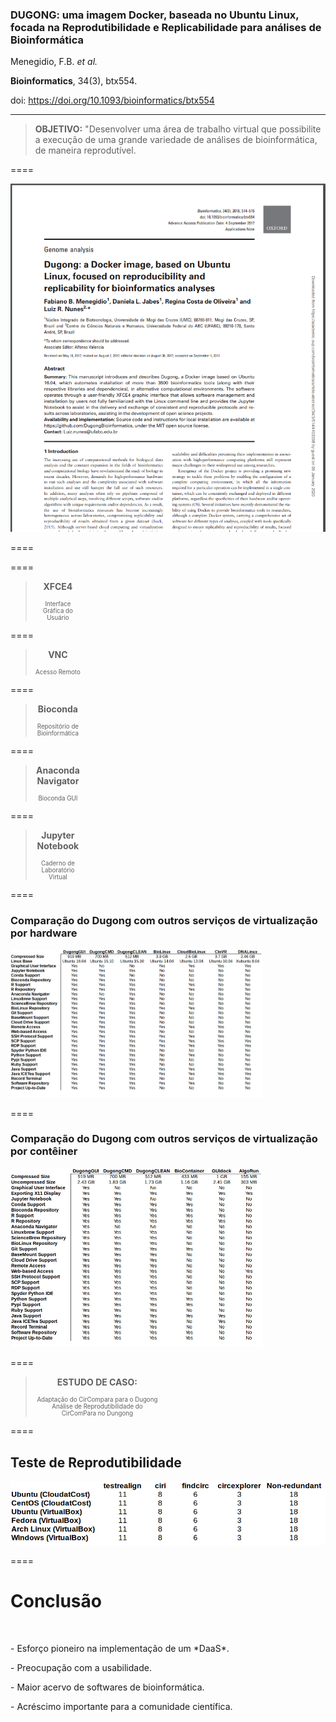 ### DUGONG: uma imagem Docker, baseada no Ubuntu Linux, focada na Reprodutibilidade e Replicabilidade para análises de Bioinformática

Menegidio, F.B. *et al.*

**Bioinformatics**, 34(3), btx554. 

doi: https://doi.org/10.1093/bioinformatics/btx554

---

> **OBJETIVO:** "Desenvolver uma área de trabalho virtual que possibilite a execução de uma grande variedade de análises de bioinformática, de maneira reprodutível.

====

<img src="img/FIG17.png" style="background:none; border:none; box-shadow:none;">

====

<!-- .slide: data-background="img/FIG18.png"  data-background-size="1058px 794px"  -->

====

<!-- .slide: data-background="img/FIG20.png" data-background-size="68%" data-background-position="right" -->

<div style="width:100%; text-align: center;">
    <div style="width: 25%;">
        <blockquote style="padding-right: 1em">
            <p><b><center>XFCE4</center></b></p>
            <small><small><center>Interface Gráfica do Usuário</center></small></small>
        </blockquote>
    </div>
</div>

====

<!-- .slide: data-background="img/FIG21.png" data-background-size="68%" data-background-position="right" -->

<div style="width:100%; text-align: center;">
    <div style="width: 25%;">
        <blockquote style="padding-right: 1em">
            <p><b><center>VNC</center></b></p>
            <small><small><center>Acesso Remoto</center></small></small>
        </blockquote>
    </div>
</div>

====

<!-- .slide: data-background="img/FIG23.png" data-background-size="68%" data-background-position="right" -->

<div style="width:100%; text-align: center;">
    <div style="width: 25%;">
        <blockquote style="padding-right: 1em">
            <p><b><center>Bioconda</center></b></p>
            <small><small><center>Repositório de Bioinformática</center></small></small>
        </blockquote>
    </div>
</div>

====

<!-- .slide: data-background="img/FIG24.png" data-background-size="68%" data-background-position="right" -->

<div style="width:100%; text-align: center;">
    <div style="width: 25%;">
        <blockquote style="padding-right: 1em">
            <p><b><center>Anaconda Navigator</center></b></p>
            <small><small><center>Bioconda GUI</center></small></small>
        </blockquote>
    </div>
</div>

====

<!-- .slide: data-background="img/FIG25.png" data-background-size="68%" data-background-position="right" -->

<div style="width:100%; text-align: center;">
    <div style="width: 25%;">
        <blockquote style="padding-right: 1em">
            <p><b><center>Jupyter Notebook</center></b></p>
            <small><small><center>Caderno de Laboratório Virtual</center></small></small>
        </blockquote>
    </div>
</div>

====

### Comparação do Dugong com outros serviços de virtualização por hardware

<img src="img/FIG26.png" width="80%" height="80%" style="background:none; border:none; box-shadow:none;">

====

### Comparação do Dugong com outros serviços de virtualização por contêiner

<img src="img/FIG27.png" width="80%" height="80%" style="background:none; border:none; box-shadow:none;">

====

<!-- .slide: data-background="img/FIG28.png" data-background-size="50%" data-background-position="right" -->

<div style="width:100%; text-align: center;">
    <div style="width: 50%;">
        <blockquote style="padding-right: 1em">
            <p><b><center>ESTUDO DE CASO:</center></b></p>
            <small><small><center>Adaptação do CirCompara para o Dugong</center></small></small>
            <small><small><center>Análise de Reprodutibilidade do CirComPara no Dungong</center></small></small>
        </blockquote>
    </div>
</div>

====

## Teste de Reprodutibilidade

<img src="img/FIG29.png" width="100%" height="100%" style="background:none; border:none; box-shadow:none;">

====

# Conclusão
<br>
<p class="fragment" align="justify" data-fragment-index="1">- Esforço pioneiro na implementação de um *DaaS*.</p>
<p class="fragment" align="justify" data-fragment-index="2">- Preocupação com a usabilidade.</p>
<p class="fragment" align="justify" data-fragment-index="3">- Maior acervo de softwares de bioinformática.</p>
<p class="fragment" align="justify" data-fragment-index="4">- Acréscimo importante para a comunidade científica.</p>
